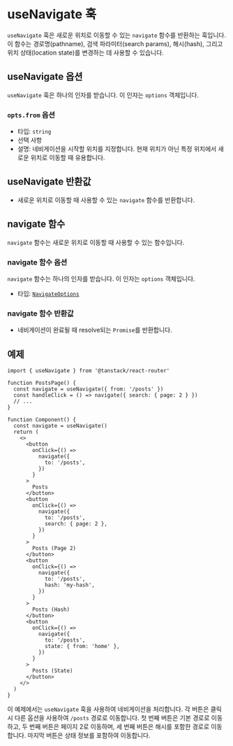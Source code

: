 # useNavigate 훅

`useNavigate` 훅은 새로운 위치로 이동할 수 있는 `navigate` 함수를 반환하는 훅입니다. 이 함수는 경로명(pathname), 검색 파라미터(search params), 해시(hash), 그리고 위치 상태(location state)를 변경하는 데 사용할 수 있습니다.


## useNavigate 옵션

`useNavigate` 훅은 하나의 인자를 받습니다. 이 인자는 `options` 객체입니다.


### `opts.from` 옵션

- 타입: `string`
- 선택 사항
- 설명: 네비게이션을 시작할 위치를 지정합니다. 현재 위치가 아닌 특정 위치에서 새로운 위치로 이동할 때 유용합니다.


## useNavigate 반환값

- 새로운 위치로 이동할 때 사용할 수 있는 `navigate` 함수를 반환합니다.


## navigate 함수

`navigate` 함수는 새로운 위치로 이동할 때 사용할 수 있는 함수입니다.


### navigate 함수 옵션

`navigate` 함수는 하나의 인자를 받습니다. 이 인자는 `options` 객체입니다.

- 타입: [`NavigateOptions`](./NavigateOptionsType.md)


### navigate 함수 반환값

- 네비게이션이 완료될 때 resolve되는 `Promise`를 반환합니다.


## 예제

```tsx
import { useNavigate } from '@tanstack/react-router'

function PostsPage() {
  const navigate = useNavigate({ from: '/posts' })
  const handleClick = () => navigate({ search: { page: 2 } })
  // ...
}

function Component() {
  const navigate = useNavigate()
  return (
    <>
      <button
        onClick={() =>
          navigate({
            to: '/posts',
          })
        }
      >
        Posts
      </button>
      <button
        onClick={() =>
          navigate({
            to: '/posts',
            search: { page: 2 },
          })
        }
      >
        Posts (Page 2)
      </button>
      <button
        onClick={() =>
          navigate({
            to: '/posts',
            hash: 'my-hash',
          })
        }
      >
        Posts (Hash)
      </button>
      <button
        onClick={() =>
          navigate({
            to: '/posts',
            state: { from: 'home' },
          })
        }
      >
        Posts (State)
      </button>
    </>
  )
}
```

이 예제에서는 `useNavigate` 훅을 사용하여 네비게이션을 처리합니다. 각 버튼은 클릭 시 다른 옵션을 사용하여 `/posts` 경로로 이동합니다. 첫 번째 버튼은 기본 경로로 이동하고, 두 번째 버튼은 페이지 2로 이동하며, 세 번째 버튼은 해시를 포함한 경로로 이동합니다. 마지막 버튼은 상태 정보를 포함하여 이동합니다.



